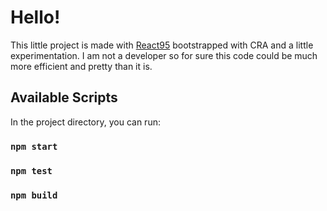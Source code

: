 # Hello!

This little project is made with [React95](https://github.com/React95/React95) bootstrapped with CRA and a little experimentation. I am not a developer so for sure this code could be much more efficient and pretty than it is.

## Available Scripts

In the project directory, you can run:

### `npm start`

### `npm test`

### `npm build`
